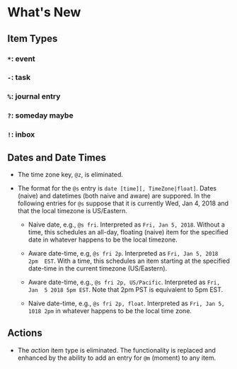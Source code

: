 # What's New

## Item Types

### `*`: event

### `-`: task

### `%`: journal entry

### `?`: someday maybe

### `!`: inbox

## Dates and Date Times

- The time zone key, `@z`, is eliminated. 

- The format for the `@s` entry is `date [time][, TimeZone|float]`. Dates 
  (naive) and datetimes (both naive and aware) are suppored. In the following 
  entries for `@s` suppose that it is currently Wed, Jan 4, 2018 and that the 
  local timezone is US/Eastern.

    - Naive date, e.g., `@s fri`.  Interpreted as `Fri, Jan 5, 2018`. Without 
      a time, this schedules an all-day, floating (naive) item for the 
      specified date in whatever happens to be the local timezone.

    - Aware date-time, e.g, `@s fri 2p`. Interpreted as `Fri, Jan 5, 2018 2pm 
      EST`. With a time, this schedules an item starting at the specified 
      date-time in the current timezone (US/Eastern).

    - Aware date-time, e.g., `@s fri 2p, US/Pacific`. Interpreted as `Fri, Jan 
      5 2018 5pm EST`. Note that 2pm PST is equivalent to 5pm EST.

    - Naive date-time, e.g., `@s fri 2p, float`. Interpreted as `Fri, Jan 5, 
      1018 2pm` in whatever happens to be the local time zone.

## Actions

- The *action* item type is eliminated. The functionality is replaced and 
  enhanced by the ability to add an entry for `@m` (moment) to any item.




